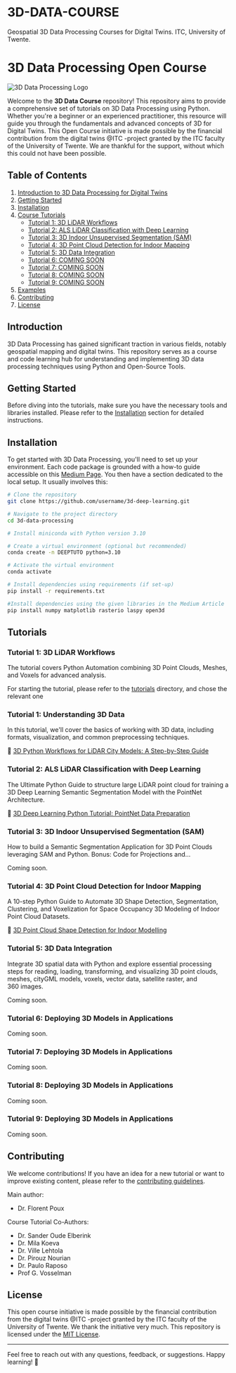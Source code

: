 # 3D-DATA-COURSE
Geospatial 3D Data Processing Courses for Digital Twins. 
ITC, University of Twente.

# 3D Data Processing Open Course

![3D Data Processing Logo](https://1348661504.rsc.cdn77.org/.uc/i6e7f12dd0102675d8401aa63f60105b60425f1c734e90701c3ee02000080/itc-langezijds-34.jpg)

Welcome to the **3D Data Course** repository! This repository aims to provide a comprehensive set of tutorials on 3D Data Processing using Python. Whether you're a beginner or an experienced practitioner, this resource will guide you through the fundamentals and advanced concepts of 3D for Digital Twins. This Open Course initiative is made possible by the financial contribution from the digital twins @ITC -project granted by the ITC faculty of the University of Twente. We are thankful for the support, without which this could not have been possible.

## Table of Contents

1. [Introduction to 3D Data Processing for Digital Twins](#introduction)
2. [Getting Started](#getting-started)
3. [Installation](#installation)
4. [Course Tutorials](#tutorials)
    - [Tutorial 1: 3D LiDAR Workflows](#tutorial-1)
    - [Tutorial 2: ALS LiDAR Classification with Deep Learning](#tutorial-2)
    - [Tutorial 3: 3D Indoor Unsupervised Segmentation (SAM)](#tutorial-3)
    - [Tutorial 4: 3D Point Cloud Detection for Indoor Mapping](#tutorial-4)
    - [Tutorial 5: 3D Data Integration](#tutorial-5)
    - [Tutorial 6: COMING SOON](#tutorial-6)
    - [Tutorial 7: COMING SOON](#tutorial-7)
    - [Tutorial 8: COMING SOON](#tutorial-8)
    - [Tutorial 9: COMING SOON](#tutorial-9)
5. [Examples](#examples)
6. [Contributing](#contributing)
7. [License](#license)

## Introduction <a name="introduction"></a>

3D Data Processing has gained significant traction in various fields, notably geospatial mapping and digital twins. This repository serves as a course and code learning hub for understanding and implementing 3D data processing techniques using Python and Open-Source Tools.

## Getting Started <a name="getting-started"></a>

Before diving into the tutorials, make sure you have the necessary tools and libraries installed. Please refer to the [Installation](#installation) section for detailed instructions.

## Installation <a name="installation"></a>

To get started with 3D Data Processing, you'll need to set up your environment. Each code package is grounded with a how-to guide accessible on this [Medium Page](https://medium.com/@florentpoux). You then have a section dedicated to the local setup.
It usually involves this:

```bash
# Clone the repository
git clone https://github.com/username/3d-deep-learning.git

# Navigate to the project directory
cd 3d-data-processing

# Install miniconda with Python version 3.10

# Create a virtual environment (optional but recommended)
conda create -n DEEPTUTO python=3.10

# Activate the virtual environment
conda activate

# Install dependencies using requirements (if set-up)
pip install -r requirements.txt

#Install dependencies using the given libraries in the Medium Article
pip install numpy matplotlib rasterio laspy open3d
```

## Tutorials <a name="tutorials"></a>

### Tutorial 1: 3D LiDAR Workflows <a name="tutorial-1"></a>

The tutorial covers Python Automation combining 3D Point Clouds, Meshes, and Voxels for advanced analysis.

For starting the tutorial, please refer to the [tutorials](tutorials/) directory, and chose the relevant one

### Tutorial 1: Understanding 3D Data <a name="tutorial-1"></a>

In this tutorial, we'll cover the basics of working with 3D data, including formats, visualization, and common preprocessing techniques.

📖 [3D Python Workflows for LiDAR City Models: A Step-by-Step Guide](https://towardsdatascience.com/3d-python-workflows-for-lidar-point-clouds-100ff40e4ff0?sk=8fcb54d8f81534f0e73a5cd9116a6f9f)

### Tutorial 2: ALS LiDAR Classification with Deep Learning <a name="tutorial-2"></a>

The Ultimate Python Guide to structure large LiDAR point cloud for training a 3D Deep Learning Semantic Segmentation Model with the PointNet Architecture.

📖 [3D Deep Learning Python Tutorial: PointNet Data Preparation](https://towardsdatascience.com/3d-deep-learning-python-tutorial-pointnet-data-preparation-90398f880c9f?sk=b781f4477847b02fab5f17d31108af95)

### Tutorial 3: 3D Indoor Unsupervised Segmentation (SAM) <a name="tutorial-3"></a>

How to build a Semantic Segmentation Application for 3D Point Clouds leveraging SAM and Python. Bonus: Code for Projections and…

Coming soon.

### Tutorial 4: 3D Point Cloud Detection for Indoor Mapping <a name="tutorial-4"></a>

A 10-step Python Guide to Automate 3D Shape Detection, Segmentation, Clustering, and Voxelization for Space Occupancy 3D Modeling of Indoor Point Cloud Datasets.

📖 [3D Point Cloud Shape Detection for Indoor Modelling](https://towardsdatascience.com/3d-point-cloud-shape-detection-for-indoor-modelling-70e36e5f2511?sk=ba5e0b8aec07c44405d4e3bfa6f7900b)

### Tutorial 5: 3D Data Integration <a name="tutorial-5"></a>

Integrate 3D spatial data with Python and explore essential processing steps for reading, loading, transforming, and visualizing 3D point clouds, meshes, cityGML models, voxels, vector data, satellite raster, and 360 images.

Coming soon.

### Tutorial 6: Deploying 3D Models in Applications <a name="tutorial-6"></a>

Coming soon.

### Tutorial 7: Deploying 3D Models in Applications <a name="tutorial-7"></a>

Coming soon.

### Tutorial 8: Deploying 3D Models in Applications <a name="tutorial-8"></a>

Coming soon.

### Tutorial 9: Deploying 3D Models in Applications <a name="tutorial-9"></a>

Coming soon.

## Contributing <a name="contributing"></a>

We welcome contributions! If you have an idea for a new tutorial or want to improve existing content, please refer to the [contributing guidelines](CONTRIBUTING.md).

Main author: 
- Dr. Florent Poux

Course Tutorial Co-Authors:
- Dr. Sander Oude Elberink
- Dr. Mila Koeva
- Dr. Ville Lehtola
- Dr. Pirouz Nourian
- Dr. Paulo Raposo
- Prof G. Vosselman

## License <a name="license"></a>

This open course initiative is made possible by the financial contribution from the digital twins @ITC -project granted by the ITC faculty of the University of Twente. We thank the initiative very much.
This repository is licensed under the [MIT License](LICENSE).

---

Feel free to reach out with any questions, feedback, or suggestions. Happy learning! 🚀
